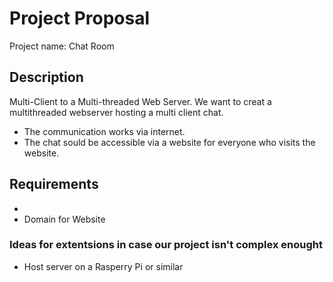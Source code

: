 # Project Proposal

Project name:
Chat Room

## Description
Multi-Client to a Multi-threaded Web Server. We want to creat a multithreaded webserver hosting a multi client chat.
* The communication works via internet.
* The chat sould be accessible via a website for everyone who visits the website.

## Requirements
* 
* Domain for Website


### Ideas for extentsions in case our project isn't complex enought
* Host server on a Rasperry Pi or similar
